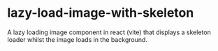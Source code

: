 # lazy-load-image-with-skeleton
A lazy loading image component in react (vite) that displays a skeleton loader whilst the image loads in the background.
